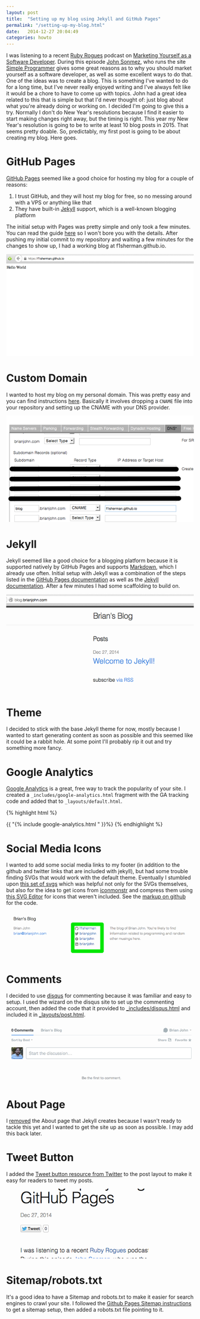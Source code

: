 ```yaml
---
layout: post
title:  "Setting up my blog using Jekyll and GitHub Pages"
permalink: "/setting-up-my-blog.html"
date:   2014-12-27 20:04:49
categories: howto
---
```

I was listening to a recent [Ruby Rogues][ruby-rogues] podcast on [Marketing Yourself as a Software Developer][marketing-podcast]. During this episode [John Sonmez][sonmez-twitter], who runs the site [Simple Programmer][simple-programmer] gives some great reasons as to why you should market yourself as a software developer, as well as some excellent ways to do that. One of the ideas was to create a blog. This is something I've wanted to do for a long time, but I've never really enjoyed writing and I've always felt like it would be a chore to have to come up with topics. John had a great idea related to this that is simple but that I'd never thought of: just blog about what you're already doing or working on. I decided I'm going to give this a try. Normally I don't do New Year's resolutions because I find it easier to start making changes right away, but the timing is right. This year my New Year's resolution is going to be to write at least 10 blog posts in 2015. That seems pretty doable. So, predictably, my first post is going to be about creating my blog. Here goes.

GitHub Pages
============

[GitHub Pages][github-pages] seemed like a good choice for hosting my blog for a couple of reasons:

1. I trust GitHub, and they will host my blog for free, so no messing around with a VPS or anything like that
2. They have built-in [Jekyll][jekyll] support, which is a well-known blogging platform

The initial setup with Pages was pretty simple and only took a few minutes. You can read the guide [here][github-pages] so I won't bore you with the details. After pushing my initial commit to my repository and waiting a few minutes for the changes to show up, I had a working blog at f1sherman.github.io.

![Hello World](/images/hello-world.png)

Custom Domain
=============

I wanted to host my blog on my personal domain. This was pretty easy and you can find instructions [here][custom-domain]. Basically it involves dropping a `CNAME` file into your repository and setting up the CNAME with your DNS provider.

![CNAME](/images/cname.png)

Jekyll
======

Jekyll seemed like a good choice for a blogging platform because it is supported natively by GitHub Pages and supports [Markdown][markdown], which I already use often. Initial setup with Jekyll was a combination of the steps listed in the [GitHub Pages documentation][github-jekyll] as well as the [Jekyll documentation][jekyll-docs]. After a few minutes I had some scaffolding to build on.

![Scaffolding](/images/scaffolding.png)

Theme
=====

I decided to stick with the base Jekyll theme for now, mostly because I wanted to start generating content as soon as possible and this seemed like it could be a rabbit hole. At some point I'll probably rip it out and try something more fancy.

Google Analytics
================

[Google Analytics][google-analytics] is a great, free way to track the popularity of your site. I created a `_includes/google-analytics.html` fragment with the GA tracking code and added that to `_layouts/default.html`.

{% highlight html %}
<SNIP>

  <body>
    {{ "{% include google-analytics.html " }}%}

<SNIP>
{% endhighlight %}

Social Media Icons
==================

I wanted to add some social media links to my footer (in addition to the github and twitter links that are included with jekyll), but had some trouble finding SVGs that would work with the default theme. Eventually I stumbled upon [this set of svgs][social-media-icons] which was helpful not only for the SVGs themselves, but also for the idea to get icons from [iconmonstr][iconmonstr] and compress them using [this SVG Editor][svg-editor] for icons that weren't included. See the [markup on github][social-media-markup] for the code.

![Social Media Icons](/images/social-media-icons.png)

Comments
========

I decided to use [disqus][disqus] for commenting because it was familiar and easy to setup. I used the wizard on the disqus site to set up the commenting account, then added the code that it provided to [_includes/disqus.html][disqus-html] and included it in [_layouts/post.html][disqus-include].

![Disqus Comments](/images/disqus.png)

About Page
==========

I [removed][remove-about-commit] the About page that Jekyll creates because I wasn't ready to tackle this yet and I wanted to get the site up as soon as possible. I may add this back later.

Tweet Button
============
I added the [Tweet button resource from Twitter][tweet-button] to the post layout to make it easy for readers to tweet my posts.

![Tweet Button](/images/tweet-button.png)

Sitemap/robots.txt
==================

It's a good idea to have a Sitemap and robots.txt to make it easier for search engines to crawl your site. I followed the [Github Pages Sitemap instructions][sitemap-instructions] to get a sitemap setup, then added a robots.txt file pointing to it.

[custom-domain]:        https://help.github.com/articles/setting-up-a-custom-domain-with-github-pages/
[disqus]:               https://disqus.com/
[disqus-html]:          https://github.com/f1sherman/f1sherman.github.io/blob/f79093961e1eb5b434941d1b286f6baa0da381d3/_includes/disqus.html
[disqus-include]:       https://github.com/f1sherman/f1sherman.github.io/blob/f79093961e1eb5b434941d1b286f6baa0da381d3/_layouts/post.html#L17
[github-jekyll]:        https://help.github.com/articles/using-jekyll-with-pages/
[github-pages]:         https://pages.github.com/
[google-analytics]:     http://www.google.com/analytics/
[iconmonstr]:           http://iconmonstr.com
[jekyll]:               http://jekyllrb.com
[jekyll-docs]:          http://jekyllrb.com/docs/home/
[markdown]:             https://en.wikipedia.org/wiki/Markdown
[marketing-podcast]:    http://devchat.tv/ruby-rogues/187-marketing-yourself-as-a-software-developer-with-john-sonmez
[remove-about-commit]:  https://github.com/f1sherman/f1sherman.github.io/commit/125b5580d79988efc803772ed3a8e314e099ed46
[ruby-rogues]:          http://rubyrogues.com
[simple-programmer]:    http://simpleprogrammer.com
[sitemap-instructions]: https://help.github.com/articles/sitemaps-for-github-pages/
[social-media-icons]:   http://codepen.io/ruandre/pen/howFi
[social-media-markup]:  https://github.com/f1sherman/f1sherman.github.io/blob/1544d0076db82b050951f08fc7c70bb4f11ccd14/_includes/footer.html#L17-L68
[sonmez-twitter]:       https://twitter.com/jsonmez
[svg-editor]:           http://petercollingridge.appspot.com/svg-editor
[tweet-button]:         https://about.twitter.com/resources/buttons#tweet


